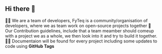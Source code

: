 ## Hi there 👋

<!--

**Here are some ideas to get you started:**

🙋‍♀️ A short introduction - what is your organization all about?
🌈 Contribution guidelines - how can the community get involved?
👩‍💻 Useful resources - where can the community find your docs? Is there anything else the community should know?
🍿 Fun facts - what does your team eat for breakfast?
🧙 Remember, you can do mighty things with the power of [Markdown](https://docs.github.com/github/writing-on-github/getting-started-with-writing-and-formatting-on-github/basic-writing-and-formatting-syntax)
-->


🙋‍♀️ We are a team of developers, FyTeq is a community/organisation of developers, where we as team work on open-source projects together
🚀 Our Contribution guidelines, include that a team meamber should comeup with a project we as a whole, we then look into it and try to build it together. <br />
👩‍💻 Documentaion will be found for every project including some updates to code using <b />GitHub Tags
